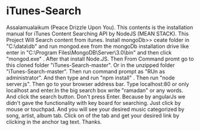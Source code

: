 # iTunes-Search
Assalamualaikum (Peace Drizzle Upon You). 
This contents is the installation manual for iTunes Content Searching API by NodeJS (MEAN STACK). 
This Project Will Search content from itunes. Install mongoDb>> ceate folder in "C:\data\db" and run
mongod.exe from the mongoDb installation drive like enter in "C:\Program Files\MongoDB\Server\3.0\bin" and then click "mongod.exe" . After that install Node.JS. Then From Command promt go to this cloned folder
"iTunes-Search-master". Or in the unzipped folder "iTunes-Search-master". Then run command prompt as "RUn as administrator". And then type and run "npm install" . Then run  "node server.js". Then go to your browser address bar. Type localhost:80 or only localhost and enter.In the big search box write "ramadan" or any words. And click the search button.
Don't press Enter. Because by angularJs we didn't gave the functionality with key board for searching. Just click by mouse or touchpad. And you will see your desired music categorized by song, artist, album tab. Click on of the tab and get your desired link by clicking in the <a> anchor tag text. Thanks.

